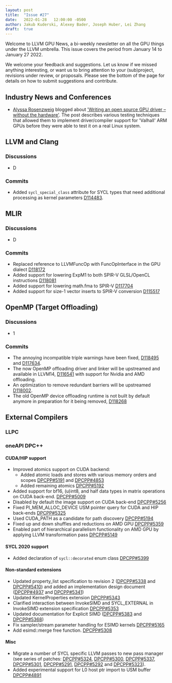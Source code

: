 ```yaml
---
layout: post
title:  "Issue #27"
date:   2022-01-28   12:00:00 -0500
author: Jakub Kuderski, Alexey Bader, Joseph Huber, Lei Zhang
draft:  true
---
```


Welcome to LLVM GPU News, a bi-weekly newsletter on all the GPU things under the LLVM umbrella.
This issue covers the period from January 14 to January 27 2022.

We welcome your feedback and suggestions. Let us know if we missed anything interesting, or want us to bring attention to your (sub)project, revisions under review, or proposals. Please see the bottom of the page for details on how to submit suggestions and contribute.


## Industry News and Conferences

*  [Alyssa Rosenzweig](https://rosenzweig.io/) blogged about ['Writing an open source GPU driver – without the hardware'](https://www.collabora.com/news-and-blog/blog/2022/01/27/writing-an-open-source-gpu-driver-without-the-hardware/). The post describes various testing techniques that allowed them to implement driver/compiler support for 'Valhall' ARM GPUs before they were able to test it on a real Linux system. 


##  LLVM and Clang

### Discussions

*  D

### Commits

*  Added `sycl_special_class` attribute for SYCL types that need additional processing as kernel parameters [D114483](https://reviews.llvm.org/D114483).


## MLIR

### Discussions

*  D

### Commits

*  Replaced reference to LLVMFuncOp with FuncOpInterface in the GPU dialect [D118172](https://reviews.llvm.org/D118172)
*  Added support for lowering ExpM1 to both SPIR-V GLSL/OpenCL instructions [D118081](https://reviews.llvm.org/D118081)
*  Added support for lowering math.fma to SPIR-V [D117704](https://reviews.llvm.org/D117704)
*  Added support for size-1 vector inserts to SPIR-V conversion [D115517](https://reviews.llvm.org/D115517)

## OpenMP (Target Offloading)

### Discussions

*  1

### Commits

* The annoying incompatible triple warnings have been fixed, [D118495](https://reviews.llvm.org/D118495) and [D117634](https://reviews.llvm.org/D117634).
* The now OpenMP offloading driver and linker will be upstreamed and available in LLVM14, [D116541](https://reviews.llvm.org/D116541) with support for Nvidia and AMD offloading.
* An optimization to remove redundant barriers will be upstreamed [D118002](https://reviews.llvm.org/D118002).
* The old OpenMP device offloading runtime is not built by default anymore in preparation for it being removed, [D118268](https://reviews.llvm.org/D118268)

## External Compilers

### LLPC

### oneAPI DPC++

#### CUDA/HIP support

* Improved atomics support on CUDA backend:
  * Added atomic loads and stores with various memory orders and scopes [DPCPP#5191](https://github.com/intel/llvm/pull/5191) and [DPCPP#4853](https://github.com/intel/llvm/pull/4853)
  * Added remaining atomics [DPCPP#5192](https://github.com/intel/llvm/pull/5192)
* Added support for bf16, (u)int8, and half data types in matrix operations on CUDA back-end. [DPCPP#5009](https://github.com/intel/llvm/pull/5009)
* Disabled by default the image support on CUDA back-end [DPCPP#5256](https://github.com/intel/llvm/pull/5256)
* Fixed PI_MEM_ALLOC_DEVICE USM pointer query for CUDA and HIP back-ends [DPCPP#5325](https://github.com/intel/llvm/pull/5325)
* Used CUDA_PATH as a candidate for path discovery [DPCPP#5194](https://github.com/intel/llvm/pull/5194)
* Fixed up and down shuffles and reductions on AMD GPU [DPCPP#5359](https://github.com/intel/llvm/pull/5359)
* Enabled part of hierarchical parallelism functionality on AMD GPU by applying LLVM transformation pass [DPCPP#5149](https://github.com/intel/llvm/pull/5149)

#### SYCL 2020 support

* Added declaration of `sycl::decorated` enum class [DPCPP#5399](https://github.com/intel/llvm/pull/5399)

#### Non-standard extensions

* Updated property_list specification to revision 2 ([DPCPP#5338](https://github.com/intel/llvm/pull/5338) and [DPCPP#5410](https://github.com/intel/llvm/pull/5410)) and added an implementation design document ([DPCPP#4937](https://github.com/intel/llvm/pull/4937) and [DPCPP#5341](https://github.com/intel/llvm/pull/5341))
* Updated KernelProperties extension [DPCPP#5343](https://github.com/intel/llvm/pull/5343)
* Clarified interaction between InvokeSIMD and SYCL_EXTERNAL in InvokeSIMD extension specification [DPCPP#5353](https://github.com/intel/llvm/pull/5353)
* Updated documentation for Explicit SIMD ([DPCPP#5383](https://github.com/intel/llvm/pull/5383) and [DPCPP#5368](https://github.com/intel/llvm/pull/5368))
* Fix sampler/stream parameter handling for ESIMD kernels [DPCPP#5165](https://github.com/intel/llvm/pull/5165)
* Add esimd::merge free function. [DPCPP#5308](https://github.com/intel/llvm/pull/5308)

#### Misc

* Migrate a number of SYCL specific LLVM passes to new pass manager (see series of patches: [DPCPP#5324](https://github.com/intel/llvm/pull/5324), [DPCPP#5300](https://github.com/intel/llvm/pull/5300), [DPCPP#5337](https://github.com/intel/llvm/pull/5337), [DPCPP#5301](https://github.com/intel/llvm/pull/5301), [DPCPP#5291](https://github.com/intel/llvm/pull/5291), [DPCPP#5292](https://github.com/intel/llvm/pull/5292) and [DPCPP#5323](https://github.com/intel/llvm/pull/5323)).
* Added experimental support for L0 host ptr import to USM buffer [DPCPP#4891](https://github.com/intel/llvm/pull/4891)
